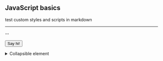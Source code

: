   ## JavaScript basics
  
  test custom styles and scripts in markdown
  
---

--

<button>Say hi!</button>

<details>
  <summary>Collapsible element</summary>
  <p>Some content</p>
  <p>Another content</p>
</details>

<script type="text/javascript" src="assets/js/main.js"></script>
